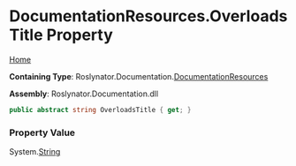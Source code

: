 <a name="_top"></a>

# DocumentationResources\.OverloadsTitle Property

[Home](../../../../README.md#_top)

**Containing Type**: Roslynator\.Documentation\.[DocumentationResources](../README.md#_top)

**Assembly**: Roslynator\.Documentation\.dll

```csharp
public abstract string OverloadsTitle { get; }
```

### Property Value

System\.[String](https://docs.microsoft.com/en-us/dotnet/api/system.string)

